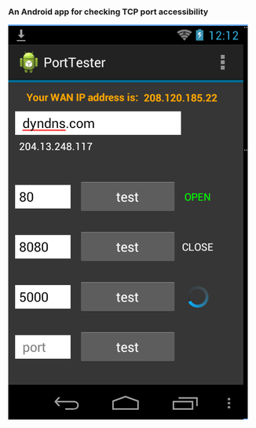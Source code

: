 ### An Android app for checking TCP port accessibility


![UI](https://github.com/qienhuang/Port-Checker-Android-/raw/master/screenshot2.png)
